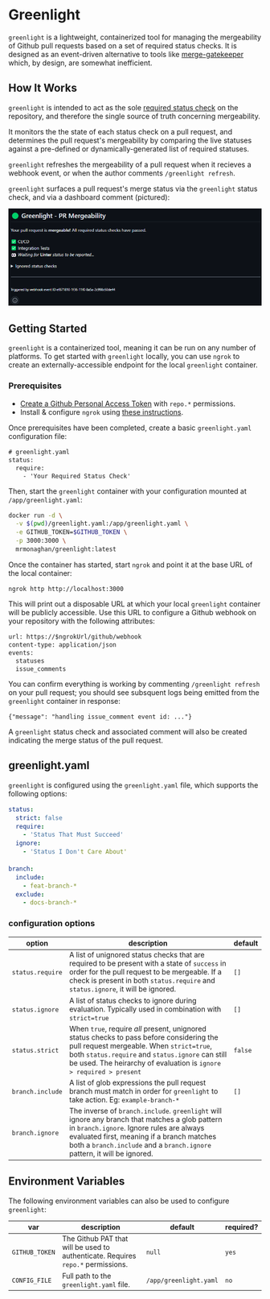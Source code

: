 # Greenlight

`greenlight` is a lightweight, containerized tool for managing the mergeability of Github pull requests based on a set of required status checks. It is designed as an event-driven alternative to tools like [merge-gatekeeper](https://github.com/upsidr/merge-gatekeeper) which, by design, are somewhat inefficient.

## How It Works

`greenlight` is intended to act as the sole [required status check](https://docs.github.com/en/pull-requests/collaborating-with-pull-requests/collaborating-on-repositories-with-code-quality-features/troubleshooting-required-status-checks) on the repository, and therefore the single source of truth concerning mergeability. 

It monitors the the state of each status check on a pull request, and determines the pull request's mergeability by comparing the live statuses against a pre-defined or dynamically-generated list of required statuses.

`greenlight` refreshes the mergeability of a pull request when it recieves a webhook event, or when the author comments `/greenlight refresh`.

`greenlight` surfaces a pull request's merge status via the `greenlight` status check, and via a dashboard comment (pictured):

![alt text](docs/images/image.png "greenlight comment")

## Getting Started

`greenlight` is a containerized tool, meaning it can be run on any number of platforms. To get started with `greenlight` locally, you can use `ngrok` to create an externally-accessible endpoint for the local `greenlight` container.

### Prerequisites

- [Create a Github Personal Access Token](https://docs.github.com/en/authentication/keeping-your-account-and-data-secure/managing-your-personal-access-tokens) with `repo.*` permissions.
- Install & configure `ngrok` using [these instructions](https://ngrok.com/docs/getting-started/?os=linux).

Once prerequisites have been completed, create a basic `greenlight.yaml` configuration file:

```
# greenlight.yaml
status:
  require:
    - 'Your Required Status Check'
```

Then, start the `greenlight` container with your configuration mounted at `/app/greenlight.yaml`:

```bash
docker run -d \
  -v $(pwd)/greenlight.yaml:/app/greenlight.yaml \
  -e GITHUB_TOKEN=$GITHUB_TOKEN \
  -p 3000:3000 \
  mrmonaghan/greenlight:latest
```

Once the container has started, start `ngrok` and point it at the base URL of the local container: 

```
ngrok http http://localhost:3000
```

This will print out a disposable URL at which your local `greenlight` container will be publicly accessible. Use this URL to configure a Github webhook on your repository with the following attributes:

```
url: https://$ngrokUrl/github/webhook
content-type: application/json
events:
  statuses
  issue_comments
```

You can confirm everything is working by commenting `/greenlight refresh` on your pull request; you should see subsquent logs being emitted from the `greenlight` container in response:

```
{"message": "handling issue_comment event id: ..."}
```

A `greenlight` status check and associated comment will also be created indicating the merge status of the pull request.

## greenlight.yaml

`greenlight` is configured using the `greenlight.yaml` file, which supports the following options:

```yaml
status:
  strict: false
  require:
    - 'Status That Must Succeed'
  ignore:
    - 'Status I Don't Care About'

branch:
  include:
    - feat-branch-*
  exclude:
    - docs-branch-*
```

### configuration options

| option | description | default |
|--      |--           |--       |
| `status.require` | A list of unignored status checks that are required to be present with a state of `success` in order for the pull request to be mergeable. If a check is present in both `status.require` and `status.ignore`, it will be ignored. | `[]` | 
| `status.ignore` | A list of status checks to ignore during evaluation. Typically used in combination with `strict=true` | `[]` |
| `status.strict` | When `true`, require *all* present, unignored status checks to pass before considering the pull request mergeable. When `strict=true`, both `status.require` and  `status.ignore` can still be used. The heirarchy of evaluation is `ignore > required > present` | `false` |
| `branch.include` | A list of glob expressions the pull request branch must match in order for `greenlight` to take action. Eg: `example-branch-*` | `[]` |
| `branch.ignore` | The inverse of `branch.include`. `greenlight` will ignore any branch that matches a glob pattern in `branch.ignore`. Ignore rules are always evaluated first, meaning if a branch matches both a `branch.include` and a `branch.ignore` pattern, it will be ignored.


## Environment Variables

The following environment variables can also be used to configure `greenlight`:

| var | description | default | required? |
|--      |--           |--       |--      |
| `GITHUB_TOKEN` | The Github PAT that will be used to authenticate. Requires `repo.*` permissions. | `null` | `yes` |
| `CONFIG_FILE` | Full path to the `greenlight.yaml` file. | `/app/greenlight.yaml` |  `no` | 
